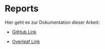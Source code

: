 # Reports

Hier geht es zur Dokumentation dieser Arbeit:

- [GitHub Link](https://github.com/AdversarialAttacks/report)

- [Overleaf Link](https://www.overleaf.com/read/bkbcrngvtfgm#7d5ef1)


